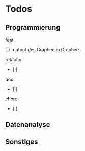 # Todos

## Programmierung
feat
- [ ] output des Graphen in Graphviz

refactor
- [ ]

doc
- [ ]

chore
- [ ]

## Datenanalyse

## Sonstiges

